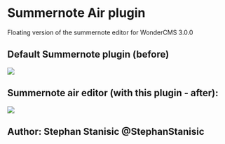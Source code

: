 # Summernote Air plugin
Floating version of the summernote editor for WonderCMS 3.0.0

## Default Summernote plugin (before) 
![](https://i.imgur.com/LBi9nrj.png)

## Summernote air editor (with this plugin - after):  
![](https://i.imgur.com/rOeEU5a.png)

## Author: Stephan Stanisic @StephanStanisic
